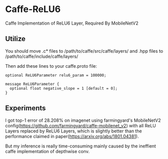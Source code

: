 # Caffe-ReLU6
Caffe Implementation of ReLU6 Layer, Required By MobileNetV2
## Utilize
You should move .c* files to /path/to/caffe/src/caffe/layers/ and .hpp files to /path/to/caffe/include/caffe/layers/

Then add these lines to your caffe.proto file:

```
optional ReLU6Parameter relu6_param = 100000;
```
```
message ReLU6Parameter {
  optional float negative_slope = 1 [default = 0];
}
```
## Experiments
I got top-1 error of 28.208% on imagenet using farmingyard's MobileNetV2 config(https://github.com/farmingyard/caffe-mobilenet_v2) with all ReLU Layers replaced by ReLU6 Layers, which is slightly better than the performance claimed in paper(https://arxiv.org/abs/1801.04381).

But my inference is really time-consuming mainly caused by the ineffient caffe implementation of depthwise conv.

